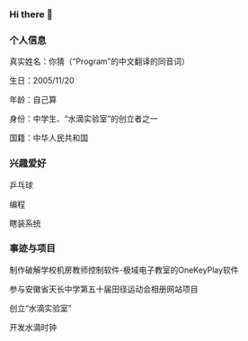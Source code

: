 ### Hi there 👋

<!--
**ProgramCX/ProgramCX** is a ✨ _special_ ✨ repository because its `README.md` (this file) appears on your GitHub profile.

Here are some ideas to get you started:

- 🔭 I’m currently working on ...
- 🌱 I’m currently learning ...
- 👯 I’m looking to collaborate on ...
- 🤔 I’m looking for help with ...
- 💬 Ask me about ...
- 📫 How to reach me: ...
- 😄 Pronouns: ...
- ⚡ Fun fact: ...
-->
### 个人信息

真实姓名：你猜（“Program”的中文翻译的同音词）

生日：2005/11/20

年龄：自己算

身份：中学生、“水滴实验室”的创立者之一

国籍：中华人民共和国

### 兴趣爱好

乒乓球

编程

瞎装系统

### 事迹与项目

制作破解学校机房教师控制软件-极域电子教室的OneKeyPlay软件 

参与安徽省天长中学第五十届田径运动会相册网站项目 

创立“水滴实验室” 

开发水滴时钟 


